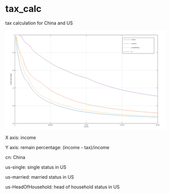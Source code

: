 # tax_calc
tax calculation for China and US 

![alt text](https://github.com/zcbmlijygrdwa/tax_calc/blob/280f3a6f6265c47d7e0a19a53dadad1d6b047d09/readme_data/plot.png)

X axis: income

Y axis: remain percentage:  (income - tax)/income

cn: China

us-single: single status in US

us-married: married status in US

us-HeadOfHousehold: head of household status in US
